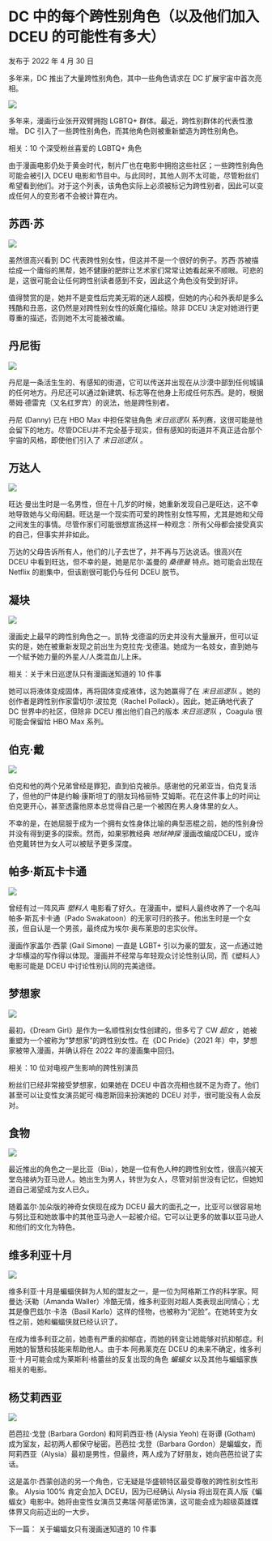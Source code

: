 # DC 中的每个跨性别角色（以及他们加入 DCEU 的可能性有多大）

发布于 2022 年 4 月 30 日  

多年来，DC 推出了大量跨性别角色，其中一些角色请求在 DC 扩展宇宙中首次亮相。

![](//maplehorst.com/img/lists/47/every-trans-character-dc.webp)

多年来，漫画行业张开双臂拥抱 LGBTQ+ 群体。最近，跨性别群体的代表性激增。 DC 引入了一些跨性别角色，而其他角色则被重新塑造为跨性别角色。

相关：10 个深受粉丝喜爱的 LGBTQ+ 角色

由于漫画电影仍处于黄金时代，制片厂也在电影中拥抱这些社区；一些跨性别角色可能会被引入 DCEU 电影和节目中。与此同时，其他人则不太可能，尽管粉丝们希望看到他们。对于这个列表，该角色实际上必须被标记为跨性别者，因此可以变成任何人的变形者不会被计算在内。

## 苏西·苏

![](//maplehorst.com/img/lists/47/every-trans-character-dc-2.webp)

虽然很高兴看到 DC 代表跨性别女性，但这并不是一个很好的例子。苏西·苏被描绘成一个庸俗的黑帮，她不健康的肥胖让艺术家们常常让她看起来不顺眼。可悲的是，这很可能会让任何跨性别读者感到不安，因此这个角色没有受到好评。

值得赞赏的是，她并不是变性后完美无瑕的迷人超模，但她的内心和外表却是多么残酷和丑恶，这仍然是对跨性别女性的妖魔化描绘。除非 DCEU 决定对她进行更尊重的描述，否则她不太可能被改编。

## 丹尼街

![](//maplehorst.com/img/lists/47/every-trans-character-dc-3.webp)

丹尼是一条活生生的、有感知的街道，它可以传送并出现在从沙漠中部到任何城镇的任何地方。丹尼还可以通过新建筑、标志等在他身上形成任何东西。是的，根据蒂姆·德雷克（又名红罗宾）的说法，他是跨性别者。

丹尼 (Danny) 已在 HBO Max 中担任常驻角色 _末日巡逻队_ 系列赛，这很可能是他会留下的地方。尽管DCEU并不完全基于现实，但有感知的街道并不真正适合那个宇宙的风格，即使他们引入了 _末日巡逻队_ 。

## 万达人

![](//maplehorst.com/img/lists/47/every-trans-character-dc-4.webp)

旺达·曼出生时是一名男性，但在十几岁的时候，她重新发现自己是旺达，这不幸地导致她与父母闹翻。旺达是一个现实而可爱的跨性别女性写照，尤其是她和父母之间发生的事情。尽管作家们可能很想宣扬这样一种观念：所有父母都会接受真实的自己，但事实并非如此。

万达的父母告诉所有人，他们的儿子去世了，并不再与万达说话。很高兴在 DCEU 中看到旺达，但不幸的是，她是尼尔·盖曼的 _桑德曼_ 特点。她可能会出现在 Netflix 的剧集中，但该剧很可能仍与任何 DCEU 脱节。

## 凝块

![](//maplehorst.com/img/lists/47/every-trans-character-dc-5.webp)

漫画史上最早的跨性别角色之一。凯特·戈德温的历史并没有大量展开，但可以证实的是，她在被重新发现之前出生为克拉克·戈德温。她成为一名妓女，直到她与一个赋予她力量的外星人/人类混血儿上床。

相关：关于末日巡逻队只有漫画迷知道的 10 件事

她可以将液体变成固体，再将固体变成液体，这为她赢得了在 _末日巡逻队_ 。她的创作者是跨性别作家雷切尔·波拉克（Rachel Pollack）。因此，她正确地代表了 DC 世界中的社区，但除非 DCEU 推出他们自己的版本 _末日巡逻队_ ，Coagula 很可能会保留给 HBO Max 系列。

## 伯克·戴

![](//maplehorst.com/img/lists/47/every-trans-character-dc-6.webp)

伯克和他的两个兄弟曾经是罪犯，直到伯克被杀。感谢他的兄弟亚当，伯克复活了，但他的尸体是约翰·康斯坦丁的朋友玛格丽特·艾姆斯。花在这件事上的时间让伯克更开心，甚至透露他原本总觉得自己是一个被困在男人身体里的女人。

不幸的是，在她屈服于成为一个拥有女性身体比喻的典型恶棍之前，她的性别身份并没有得到更多的探索。然而，如果邪教经典 _地狱神探_ 漫画改编成DCEU，或许伯克戴转世为女人可以被赋予更多深度。

## 帕多·斯瓦卡卡通

![](//maplehorst.com/img/lists/47/every-trans-character-dc-7.webp)

曾经有过一阵风声 _塑料人_ 电影看了好久。在漫画中，塑料人最终收养了一个名叫帕多·斯瓦卡卡通（Pado Swakatoon）的无家可归的孩子。他出生时是一个女孩，但自认是一个男孩，最终成为埃尔·奥布莱恩的忠实伙伴。

漫画作家盖尔·西蒙 (Gail Simone) 一直是 LGBT+ 引以为豪的盟友，这一点通过她才华横溢的写作得以体现。漫画并不经常与年轻观众讨论性别认同，而《塑料人》电影可能是 DCEU 中讨论性别认同的完美途径。

## 梦想家

![](//maplehorst.com/img/lists/47/every-trans-character-dc-8.webp)

最初，《Dream Girl》是作为一名顺性别女性创建的，但多亏了 CW _超女_ ，她被重塑为一个被称为“梦想家”的跨性别女性。在《DC Pride》（2021 年）中，梦想家被带入漫画，并确认将在 2022 年的漫画集中回归。

相关：10 位对电视产生影响的跨性别演员

粉丝们已经非常接受梦想家，如果她在 DCEU 中首次亮相也就不足为奇了。他们甚至可以让变性女演员妮可·梅恩斯回来扮演她的 DCEU 对手，很可能没有人会反对。

## 食物

![](//maplehorst.com/img/lists/47/every-trans-character-dc-9.webp)

最近推出的角色之一是比亚（Bia），她是一位有色人种的跨性别女性，很高兴被天堂岛接纳为亚马逊人。她出生为男人，转世为女人，尽管对前世没有记忆，但她知道自己渴望成为女人已久。

随着盖尔·加朵版的神奇女侠现在成为 DCEU 最大的面孔之一，比亚可以很容易地与努比亚和她故事中的其他亚马逊人一起被介绍。它可以让更多的故事以亚马逊人和他们的文化为特色。

## 维多利亚十月

![](//maplehorst.com/img/lists/47/every-trans-character-dc-10.webp)

维多利亚·十月是蝙蝠侠鲜为人知的盟友之一，是一位为阿格斯工作的科学家。阿曼达·沃勒（Amanda Waller）冷酷无情，维多利亚则对超人类表现出同情心；尤其是像巴兹尔·卡洛（Basil Karlo）这样的怪物，也被称为“泥脸”。在她转变为女性之前，她和蝙蝠侠就已经认识了。

在成为维多利亚之前，她患有严重的抑郁症，而她的转变让她能够对抗抑郁症。利用她的智慧和技能来帮助他人。由于本·阿弗莱克在 DCEU 的未来不确定，维多利亚·十月可能会成为莱斯利·格蕾丝的反复出现的角色 _蝙蝠女_ 以及其他与蝙蝠家族相关的电影。

## 杨艾莉西亚

![](//maplehorst.com/img/lists/47/every-trans-character-dc-11.webp)

芭芭拉·戈登 (Barbara Gordon) 和阿莉西亚·杨 (Alysia Yeoh) 在哥谭 (Gotham) 成为室友，起初两人都保守秘密。芭芭拉·戈登（Barbara Gordon）是蝙蝠女，而阿莉西亚（Alysia）最初是男性，但最终，两人成为了好朋友，她向芭芭拉说了实话。

这是盖尔·西蒙创造的另一个角色，它无疑是华盛顿特区最受尊敬的跨性别女性形象。 Alysia 100% 肯定会加入 DCEU，因为已经确认 Alysia 将出现在真人版《蝙蝠女》电影中。她将由变性女演员艾弗瑞·阿基诺饰演，这可能会成为超级英雄媒体界又向前迈出的一大步。

下一篇： 关于蝙蝠女只有漫画迷知道的 10 件事